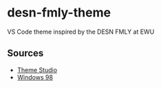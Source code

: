 # desn-fmly-theme
VS Code theme inspired by the DESN FMLY at EWU

## Sources
* [Theme Studio](https://themes.vscode.one)
* [Windows 98](https://themes.vscode.one/theme/wassimchegham/TafzXFly)
